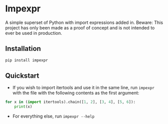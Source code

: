 # Impexpr
A simple superset of Python with import expressions added in. Beware: This project has only been made as a proof of concept and is not intended to ever be used in production. 

## Installation
```bash
pip install impexpr
```
## Quickstart
* If you wish to import itertools and use it in the same line, run `impexpr` with the file with the following contents as the first argument:
```python
for x in (import itertools).chain([1, 2], [3, 4], [5, 6]):
    print(x)
```
* For everything else, run `impexpr --help`